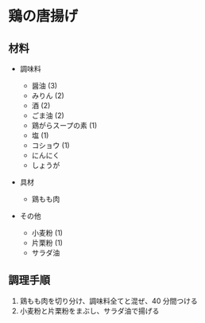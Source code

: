 # 鶏の唐揚げ


## 材料
- 調味料
    - 醤油 (3)
    - みりん (2)
    - 酒 (2)
    - ごま油 (2)
    - 鶏がらスープの素 (1)
    - 塩 (1)
    - コショウ (1)
    - にんにく
    - しょうが

- 具材
    - 鶏もも肉

- その他
    - 小麦粉 (1)
    - 片栗粉 (1)
    - サラダ油

## 調理手順
1. 鶏もも肉を切り分け、調味料全てと混ぜ、40 分間つける
2. 小麦粉と片栗粉をまぶし、サラダ油で揚げる

